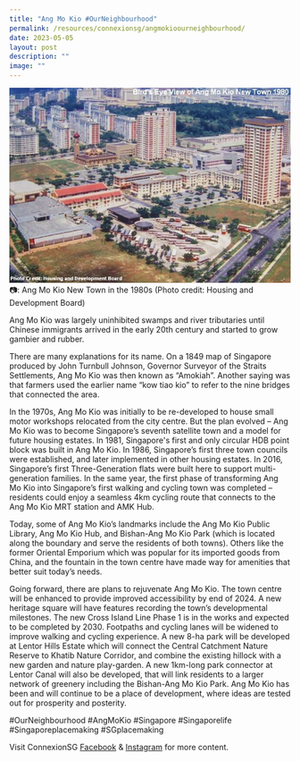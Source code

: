 ```yaml
---
title: "Ang Mo Kio #OurNeighbourhood"
permalink: /resources/connexionsg/angmokioourneighbourhood/
date: 2023-05-05
layout: post
description: ""
image: ""
---
```

![](/images/connexionsg/2023/fb%20amk.jpg)
📷: Ang Mo Kio New Town in the 1980s (Photo credit: Housing and Development Board)

Ang Mo Kio was largely uninhibited swamps and river tributaries until Chinese immigrants arrived in the early 20th century and started to grow gambier and rubber. 

There are many explanations for its name. On a 1849 map of Singapore produced by John Turnbull Johnson, Governor Surveyor of the Straits Settlements, Ang Mo Kio was then known as “Amokiah”. Another saying was that farmers used the earlier name “kow tiao kio” to refer to the nine bridges that connected the area. 

In the 1970s, Ang Mo Kio was initially to be re-developed to house small motor workshops relocated from the city centre. But the plan evolved – Ang Mo Kio was to become Singapore’s seventh satellite town and a model for future housing estates. In 1981, Singapore's first and only circular HDB point block was built in Ang Mo Kio. In 1986, Singapore’s first three town councils were established, and later implemented in other housing estates. In 2016, Singapore’s first Three-Generation flats were built here to support multi-generation families. In the same year, the first phase of transforming Ang Mo Kio into Singapore’s first walking and cycling town was completed – residents could enjoy a seamless 4km cycling route that connects to the Ang Mo Kio MRT station and AMK Hub. 

Today, some of Ang Mo Kio’s landmarks include the Ang Mo Kio Public Library, Ang Mo Kio Hub, and Bishan-Ang Mo Kio Park (which is located along the boundary and serve the residents of both towns). Others like the former Oriental Emporium which was popular for its imported goods from China, and the fountain in the town centre have made way for amenities that better suit today’s needs. 

Going forward, there are plans to rejuvenate Ang Mo Kio. The town centre will be enhanced to provide improved accessibility by end of 2024. A new heritage square will have features recording the town’s developmental milestones. The new Cross Island Line Phase 1 is in the works and expected to be completed by 2030. Footpaths and cycling lanes will be widened to improve walking and cycling experience. A new 8-ha park will be developed at Lentor Hills Estate which will connect the Central Catchment Nature Reserve to Khatib Nature Corridor, and combine the existing hillock with a new garden and nature play-garden. A new 1km-long park connector at Lentor Canal will also be developed, that will link residents to a larger network of greenery including the Bishan-Ang Mo Kio Park. Ang Mo Kio has been and will continue to be a place of development, where ideas are tested out for prosperity and posterity.

#OurNeighbourhood #AngMoKio #Singapore #Singaporelife #Singaporeplacemaking #SGplacemaking

Visit ConnexionSG [Facebook](https://www.facebook.com/ConnexionSG) & [Instagram](https://www.instagram.com/connexionsg/) for more content.